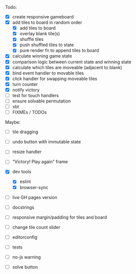 Todo:

- [x] create responsive gameboard
- [x] add tiles to board in random order
  - [x] add tiles to board
  - [x] overlay blank tile(s)
  - [x] shuffle tiles
  - [x] push shuffled tiles to state
  - [x] pure render fn to append tiles to board
- [x] calculate winning game state
- [x] comparison logic between current state and winning state
- [x] calculate which tiles are moveable (adjacent to blank)
- [x] bind event handler to movable tiles
- [x] click handler for swapping moveable tiles
- [x] turn counter
- [x] notify victory
- [ ] test for touch handlers
- [ ] ensure solvable permutation
- [ ] xbt
- [ ] FIXMEs / TODOs

Maybe:

- [ ] tile dragging
- [ ] undo button with immutable state
- [ ] resize handler
- [ ] "Victory! Play again" frame

- [x] dev tools
  - [x] eslint
  - [x] browser-sync
- [ ] live GH pages version
- [ ] docstrings
- [ ] responsive margin/padding for tiles and board
- [ ] change tile count slider
- [ ] editorconfig
- [ ] tests
- [ ] no-js warning
- [ ] solve button
